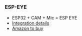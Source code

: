 ### ESP-EYE
- ESP32 + CAM + Mic = ESP EYE
- [Integration details](https://makeradvisor.com/esp-eye-new-esp32-based-board/)
- [Amazon to buy](https://www.amazon.in/Espressif-ESP-Eye-Development-Board/dp/B087T5GYHJ)
